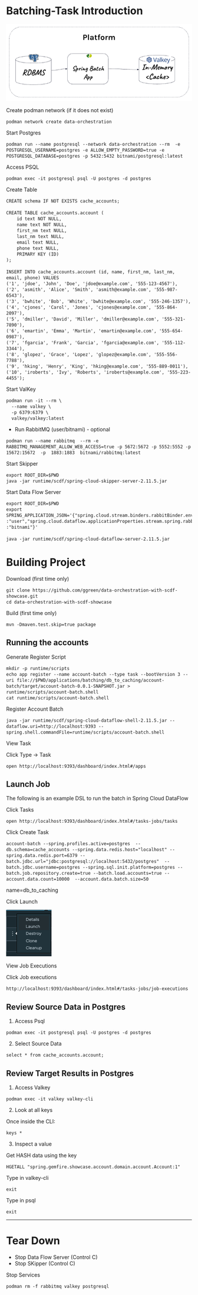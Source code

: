 # Batching-Task Introduction


![db-to-cache-batch.png](img/db-to-cache-batch.png)


Create podman network (if it does not exist)

```shell
podman network create data-orchestration
```

Start Postgres

```shell
podman run --name postgresql --network data-orchestration --rm  -e POSTGRESQL_USERNAME=postgres -e ALLOW_EMPTY_PASSWORD=true -e POSTGRESQL_DATABASE=postgres -p 5432:5432 bitnami/postgresql:latest 
```


Access PSQL

```shell
podman exec -it postgresql psql -U postgres -d postgres
```

Create Table

```psql
CREATE schema IF NOT EXISTS cache_accounts;

CREATE TABLE cache_accounts.account (
    id text NOT NULL,
    name text NOT NULL,
    first_nm text NULL,
    last_nm text NULL,
    email text NULL,
    phone text NULL,
    PRIMARY KEY (ID)
);

INSERT INTO cache_accounts.account (id, name, first_nm, last_nm, email, phone) VALUES
('1', 'jdoe', 'John', 'Doe', 'jdoe@example.com', '555-123-4567'),
('2', 'asmith', 'Alice', 'Smith', 'asmith@example.com', '555-987-6543'),
('3', 'bwhite', 'Bob', 'White', 'bwhite@example.com', '555-246-1357'),
('4', 'cjones', 'Carol', 'Jones', 'cjones@example.com', '555-864-2097'),
('5', 'dmiller', 'David', 'Miller', 'dmiller@example.com', '555-321-7890'),
('6', 'emartin', 'Emma', 'Martin', 'emartin@example.com', '555-654-0987'),
('7', 'fgarcia', 'Frank', 'Garcia', 'fgarcia@example.com', '555-112-3344'),
('8', 'glopez', 'Grace', 'Lopez', 'glopez@example.com', '555-556-7788'),
('9', 'hking', 'Henry', 'King', 'hking@example.com', '555-889-0011'),
('10', 'iroberts', 'Ivy', 'Roberts', 'iroberts@example.com', '555-223-4455');
```



Start ValKey

```shell
podman run -it --rm \
  --name valkey \
  -p 6379:6379 \
  valkey/valkey:latest
```

- Run RabbitMQ (user/bitnami) - optional
```shell
podman run --name rabbitmq  --rm -e RABBITMQ_MANAGEMENT_ALLOW_WEB_ACCESS=true -p 5672:5672 -p 5552:5552 -p 15672:15672  -p  1883:1883  bitnami/rabbitmq:latest 
```


Start Skipper
```shell
export ROOT_DIR=$PWD
java -jar runtime/scdf/spring-cloud-skipper-server-2.11.5.jar
```


Start Data Flow Server
```shell
export ROOT_DIR=$PWD 
export SPRING_APPLICATION_JSON='{"spring.cloud.stream.binders.rabbitBinder.environment.spring.rabbitmq.username":"user","spring.cloud.stream.binders.rabbitBinder.environment.spring.rabbitmq.password":"bitnami","spring.rabbitmq.username":"user","spring.rabbitmq.password":"bitnami","spring.cloud.dataflow.applicationProperties.stream.spring.rabbitmq.username" :"user","spring.cloud.dataflow.applicationProperties.stream.spring.rabbitmq.password" :"bitnami"}'

java -jar runtime/scdf/spring-cloud-dataflow-server-2.11.5.jar
```

# Building Project

Download (first time only)
```shell
git clone https://github.com/ggreen/data-orchestration-with-scdf-showcase.git
cd data-orchestration-with-scdf-showcase
```

Build (first time only)

```shell
mvn -Dmaven.test.skip=true package
```

## Running the accounts

Generate Register Script

```shell
mkdir -p runtime/scripts
echo app register --name account-batch --type task --bootVersion 3 --uri file://$PWD/applications/batching/db_to_caching/account-batch/target/account-batch-0.0.1-SNAPSHOT.jar > runtime/scripts/account-batch.shell
cat runtime/scripts/account-batch.shell
```


Register Account Batch

```shell
java -jar runtime/scdf/spring-cloud-dataflow-shell-2.11.5.jar --dataflow.uri=http://localhost:9393 --spring.shell.commandFile=runtime/scripts/account-batch.shell
````

View Task

Click Type -> Task

```shell
open http://localhost:9393/dashboard/index.html#/apps
```

## Launch Job

The following is an example DSL to run the batch in Spring Cloud DataFlow


Click Tasks

```shell
open http://localhost:9393/dashboard/index.html#/tasks-jobs/tasks
```

Click Create Task

```shell
account-batch --spring.profiles.active=postgres  --db.schema=cache_accounts --spring.data.redis.host="localhost" --spring.data.redis.port=6379 --batch.jdbc.url="jdbc:postgresql://localhost:5432/postgres"  --batch.jdbc.username=postgres --spring.sql.init.platform=postgres --batch.job.repository.create=true --batch.load.accounts=true --account.data.count=10000  --account.data.batch.size=50 
```

name=db_to_caching

Click Launch

![Launch_Task.png](img/Launch_Task.png)

View Job Executions

Click Job executions 

```shell
http://localhost:9393/dashboard/index.html#/tasks-jobs/job-executions
```


## Review Source Data in Postgres

1. Access Psql

```shell
podman exec -it postgresql psql -U postgres -d postgres
```

2. Select Source Data

```psql
select * from cache_accounts.account;
```

## Review Target Results in Postgres

1. Access Valkey

```shell
podman exec -it valkey valkey-cli
```
2. Look at all keys

Once inside the CLI:

```valkey-cli
keys *
```

3. Inspect a  value

Get HASH data using the key 


```valkey-cli
HGETALL "spring.gemfire.showcase.account.domain.account.Account:1"
```

Type in valkey-cli 
```shell
exit
```

Type in psql
```shell
exit
```


-----------------------
# Tear Down



- Stop Data Flow Server (Control C)
- Stop SKipper (Control C)

Stop Services

```shell
podman rm -f rabbitmq valkey postgresql
```